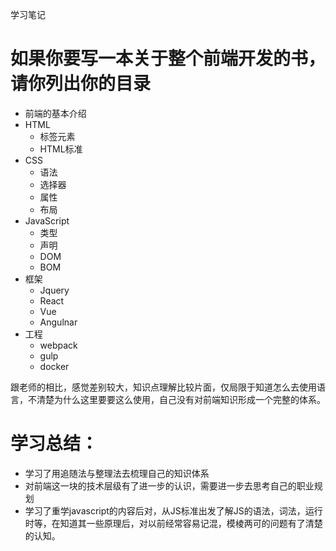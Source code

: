学习笔记
# 如果你要写一本关于整个前端开发的书，请你列出你的目录
+ 前端的基本介绍
+ HTML
    + 标签元素
    + HTML标准
+ CSS
    + 语法
    + 选择器
    + 属性
    + 布局
+ JavaScript
    + 类型
    + 声明
    + DOM
    + BOM
+ 框架
    + Jquery
    + React
    + Vue
    + Angulnar
+ 工程
    + webpack
    + gulp
    + docker

跟老师的相比，感觉差别较大，知识点理解比较片面，仅局限于知道怎么去使用语言，不清楚为什么这里要要这么使用，自己没有对前端知识形成一个完整的体系。

# 学习总结：
+ 学习了用追随法与整理法去梳理自己的知识体系
+ 对前端这一块的技术层级有了进一步的认识，需要进一步去思考自己的职业规划
+ 学习了重学javascript的内容后对，从JS标准出发了解JS的语法，词法，运行时等，在知道其一些原理后，对以前经常容易记混，模棱两可的问题有了清楚的认知。